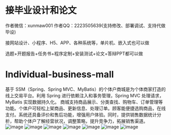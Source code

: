 # 接毕业设计和论文
作者微信：xunmaw001  作者QQ：2223505639(支持修改、部署调试、支持代做毕设)

接网站设计、小程序、H5、APP、各种系统等，单片机、嵌入式也可以做

选题+开题报告+任务书+程序定制+安装测试+论文+答辩PPT都可以做
# Individual-business-mall
基于 SSM（Spring、Spring MVC、MyBatis）的个体户商城是为个体商家打造的线上交易平台。利用 Spring 进行依赖注入和事务管理，Spring MVC 处理请求，MyBatis 实现数据持久化。  商城支持商品展示、分类查找、购物车、订单管理等功能。个体户可轻松上架商品、更新信息、处理订单。顾客能便捷选购商品，在线支付。系统还具备评价和售后功能，增强用户体验。同时，提供销售数据统计分析，帮助个体户了解经营状况，调整策略，提升竞争力，拓展销售渠道。 
![image](https://github.com/user-attachments/assets/536397c1-1105-4363-b41b-c9d149505d2b)
![image](https://github.com/user-attachments/assets/9966f84c-d75e-4515-89bb-fc17b64db326)
![image](https://github.com/user-attachments/assets/bfeaddb2-ee5b-4afe-8aa2-e093c83be269)
![image](https://github.com/user-attachments/assets/5623b05f-5985-4920-9106-ac35662a07de)
![image](https://github.com/user-attachments/assets/571e4d3e-178c-40c1-b6ef-742cb6594943)
![image](https://github.com/user-attachments/assets/b8fcf6e6-8b68-4132-87da-60881aefc5a1)
![image](https://github.com/user-attachments/assets/6da8bdeb-2f05-4868-80e9-5d0c18c037bd)

